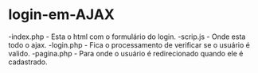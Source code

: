 # login-em-AJAX
-index.php - Esta o html com o formulário do login.
-scrip.js - Onde esta todo o ajax.
-login.php - Fica o processamento de verificar se o usuário é valido.
-pagina.php - Para onde o usuário é redirecionado quando ele é cadastrado.